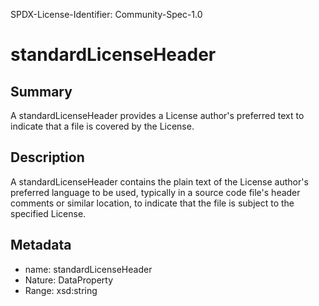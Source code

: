 SPDX-License-Identifier: Community-Spec-1.0

# standardLicenseHeader

## Summary

A standardLicenseHeader provides a License author's preferred text to
indicate that a file is covered by the License.

## Description

A standardLicenseHeader contains the plain text of the License author's
preferred language to be used, typically in a source code file's header
comments or similar location, to indicate that the file is subject to
the specified License.

## Metadata

- name: standardLicenseHeader
- Nature: DataProperty
- Range: xsd:string
